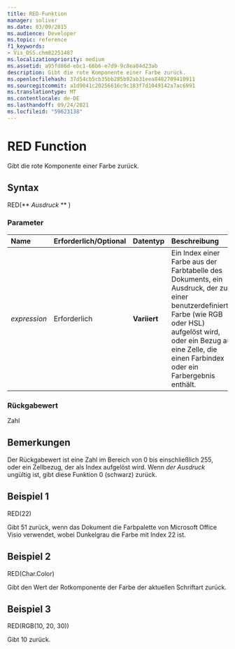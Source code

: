 ```yaml
---
title: RED-Funktion
manager: soliver
ms.date: 03/09/2015
ms.audience: Developer
ms.topic: reference
f1_keywords:
- Vis_DSS.chm82251487
ms.localizationpriority: medium
ms.assetid: a95fd86d-ebc1-66b6-e7d9-9c8ea84d23ab
description: Gibt die rote Komponente einer Farbe zurück.
ms.openlocfilehash: 37d54cb5cb35bb285b92ab31eea8482709410911
ms.sourcegitcommit: a1d9041c20256616c9c183f7d1049142a7ac6991
ms.translationtype: MT
ms.contentlocale: de-DE
ms.lasthandoff: 09/24/2021
ms.locfileid: "59623138"
---
```

# <a name="red-function"></a>RED Function

Gibt die rote Komponente einer Farbe zurück. 
  
## <a name="syntax"></a>Syntax

RED(** *Ausdruck* ** ) 
  
### <a name="parameters"></a>Parameter

|**Name**|**Erforderlich/Optional**|**Datentyp**|**Beschreibung**|
|:-----|:-----|:-----|:-----|
| _expression_ <br/> |Erforderlich  <br/> |**Variiert** <br/> |Ein Index einer Farbe aus der Farbtabelle des Dokuments, ein Ausdruck, der zu einer benutzerdefinierten Farbe (wie RGB oder HSL) aufgelöst wird, oder ein Bezug auf eine Zelle, die einen Farbindex oder ein Farbergebnis enthält.  <br/> |
   
### <a name="return-value"></a>Rückgabewert

Zahl
  
## <a name="remarks"></a>Bemerkungen

Der Rückgabewert ist eine Zahl im Bereich von 0 bis einschließlich 255, oder ein Zellbezug, der als Index aufgelöst wird. Wenn  _der Ausdruck_ ungültig ist, gibt diese Funktion 0 (schwarz) zurück. 
  
## <a name="example-1"></a>Beispiel 1

RED(22)
  
Gibt 51 zurück, wenn das Dokument die Farbpalette von Microsoft Office Visio verwendet, wobei Dunkelgrau die Farbe mit Index 22 ist.
  
## <a name="example-2"></a>Beispiel 2

RED(Char.Color)
  
Gibt den Wert der Rotkomponente der Farbe der aktuellen Schriftart zurück.
  
## <a name="example-3"></a>Beispiel 3

RED(RGB(10, 20, 30))
  
Gibt 10 zurück.
  

